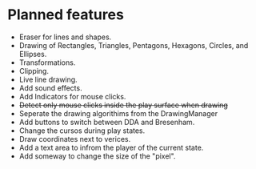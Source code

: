 # Planned features
- Eraser for lines and shapes.
- Drawing of Rectangles, Triangles, Pentagons, Hexagons, Circles, and Ellipses.
- Transformations.
- Clipping.
- Live line drawing.
- Add sound effects.
- Add Indicators for mouse clicks.
- ~~Detect only mouse clicks inside the play surface when drawing~~
- Seperate the drawing algorithims from the DrawingManager
- Add buttons to switch between DDA and Bresenham.
- Change the cursos during play states.
- Draw coordinates next to verices.
- Add a text area to infrom the player of the current state.
- Add someway to change the size of the "pixel".